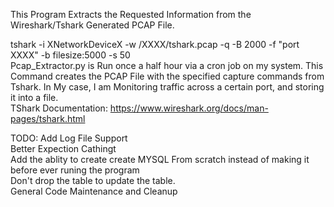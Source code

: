 This Program Extracts the Requested Information from the Wireshark/Tshark Generated PCAP File.<br/>



tshark -i XNetworkDeviceX -w /XXXX/tshark.pcap -q -B 2000 -f "port XXXX" -b filesize:5000 -s 50<br/>
Pcap_Extractor.py is Run once a half hour via a cron job on my system.
This Command creates the PCAP File with the specified capture commands from Tshark. In My case, I am Monitoring traffic across a certain port, and storing it into a file.<br/>
TShark Documentation: https://www.wireshark.org/docs/man-pages/tshark.html<br/>


TODO:
Add Log File Support<br/>
Better Expection Cathingt<br/>
Add the ablity to create create MYSQL From scratch instead of making it before ever runing the program<br/>
Don't drop the table to update the table. <br/>
General Code Maintenance and Cleanup<br/>

